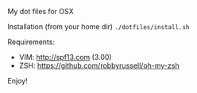 My dot files for OSX

Installation (from your home dir)
```./dotfiles/install.sh```

Requirements:
* VIM: http://spf13.com (3.00)
* ZSH: https://github.com/robbyrussell/oh-my-zsh

Enjoy!
